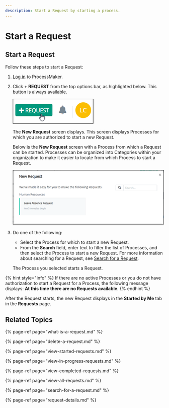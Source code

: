 ```yaml
---
description: Start a Request by starting a process.
---
```


# Start a Request

## Start a Request

Follow these steps to start a Request:

1. [Log in](../log-in.md#log-in) to ProcessMaker.
2. Click **+ REQUEST** from the top options bar, as highlighted below.  This button is always available.

   ![](../../.gitbook/assets/+-request-button-highlighted.png)

   The **New Request** screen displays. This screen displays Processes for which you are authorized to start a new Request.

   Below is the **New Request** screen with a Process from which a Request can be started. Processes can be organized into Categories within your organization to make it easier to locate from which Process to start a Request.  

   ![](../../.gitbook/assets/new-request-screen-requests.png)

3. Do one of the following:

   * Select the Process for which to start a new Request.
   * From the **Search** field, enter text to filter the list of Processes, and then select the Process to start a new Request. For more information about searching for a Request, see [Search for a Request](search-for-a-request.md).

   The Process you selected starts a Request.

{% hint style="info" %}
If there are no active Processes or you do not have authorization to start a Request for a Process, the following message displays: **At this time there are no Requests available**.
{% endhint %}

After the Request starts, the new Request displays in the **Started by Me** tab in the **Requests** page.

## Related Topics

{% page-ref page="what-is-a-request.md" %}

{% page-ref page="delete-a-request.md" %}

{% page-ref page="view-started-requests.md" %}

{% page-ref page="view-in-progress-requests.md" %}

{% page-ref page="view-completed-requests.md" %}

{% page-ref page="view-all-requests.md" %}

{% page-ref page="search-for-a-request.md" %}

{% page-ref page="request-details.md" %}

